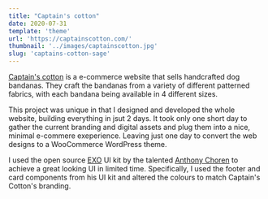 ```yaml
---
title: "Captain's cotton"
date: 2020-07-31
template: 'theme'
url: 'https://captainscotton.com/'
thumbnail: '../images/captainscotton.jpg'
slug: 'captains-cotton-sage'
---
```


[Captain's cotton](https://instagram.com/captainscotton) is a e-commerce website that sells handcrafted dog bandanas. They craft the bandanas from a variety of different patterned fabrics, with each bandana being available in 4 different sizes.

This project was unique in that I designed and developed the whole website, building everything in jsut 2 days. It took only one short day to gather the current branding and digital assets and plug them into a nice, minimal e-commere exeperience. Leaving just one day to convert the web designs to a WooCommerce WordPress theme.

I used the open source [EXO](https://dribbble.com/shots/11967273-EXO-KIT-Design-System) UI kit by the talented [Anthony Choren](https://dribbble.com/AnthonyChoren) to achieve a great looking UI in limited time. Specifically, I used the footer and card components from his UI kit and altered the colours to match Captain's Cotton's branding.